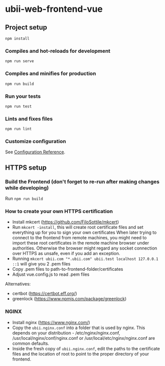 # ubii-web-frontend-vue

## Project setup

```
npm install
```

### Compiles and hot-reloads for development

```
npm run serve
```

### Compiles and minifies for production

```
npm run build
```

### Run your tests

```
npm run test
```

### Lints and fixes files

```
npm run lint
```

### Customize configuration

See [Configuration Reference](https://cli.vuejs.org/config/).

## HTTPS setup

### Build the Frontend (don't forget to re-run after making changes while developing)

Run `npm run build`

### How to create your own HTTPS certification

- Install mkcert (https://github.com/FiloSottile/mkcert)
- Run `mkcert -install`, this will create root certificate files and set everything up for you to sign your own certificates
  When later trying to connect to the frontend from remote machines, you might need to import these root certificates in the remote machine browser under authorities. Otherwise the browser might regard any socket connection over HTTPS as unsafe, even if you add an exception.
- Running `mkcert ubii.com "*.ubii.com" ubii.test localhost 127.0.0.1 ::1` will give you 2 .pem files
- Copy .pem files to path-to-frontend-folder/certificates
- Adjust vue.config.js to read .pem files

Alternatives:

- certbot (https://certbot.eff.org/)
- greenlock (https://www.npmjs.com/package/greenlock)

### NGINX

- Install nginx (https://www.nginx.com/)
- Copy the `ubii.nginx.conf` into a folder that is used by nginx. This depends on your distribution - /etc/nginx/nginx.conf, /usr/local/nginx/conf/nginx.conf or /usr/local/etc/nginx/nginx.conf are common defaults.
- Inside the fresh copy of `ubii.nginx.conf`, edit the paths to the certificate files and the location of root to point to the proper directory of your frontend.
